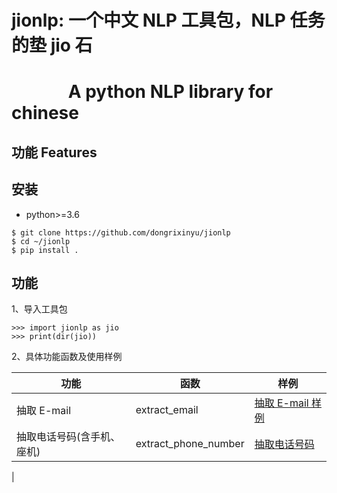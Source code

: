 # **jionlp: 一个中文 NLP 工具包，NLP 任务的垫 jio 石**

# &emsp;&emsp;&emsp; A python NLP library for chinese


## 功能 Features
## 安装

- python>=3.6
```
$ git clone https://github.com/dongrixinyu/jionlp  
$ cd ~/jionlp
$ pip install .
```

## 功能

1、导入工具包

```
>>> import jionlp as jio
>>> print(dir(jio))
```

2、具体功能函数及使用样例

| 功能   | 函数   |样例   |
|--------|--------|-------|
|抽取 E-mail |extract_email |[抽取 E-mail 样例](https://github.com/dongrixinyu/jionlp/wiki/%E6%8A%BD%E5%8F%96-E-mail)
|抽取电话号码(含手机、座机) | extract_phone_number | [抽取电话号码](https://github.com/dongrixinyu/jionlp/wiki/%E6%8A%BD%E5%8F%96%E7%94%B5%E8%AF%9D%E5%8F%B7%E7%A0%81)
|


